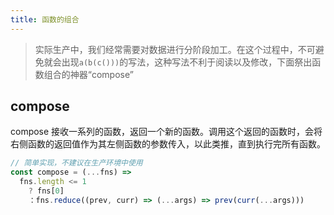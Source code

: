 ```yaml
---
title: 函数的组合
---
```


> 实际生产中，我们经常需要对数据进行分阶段加工。在这个过程中，不可避免就会出现`a(b(c()))`的写法，这种写法不利于阅读以及修改，下面祭出函数组合的神器“compose”

## compose

compose 接收一系列的函数，返回一个新的函数。调用这个返回的函数时，会将右侧函数的返回值作为其左侧函数的参数传入，以此类推，直到执行完所有函数。

```js
// 简单实现，不建议在生产环境中使用
const compose = (...fns) => 
  fns.length <= 1
    ? fns[0]
    ：fns.reduce((prev, curr) => (...args) => prev(curr(...args)))
```
